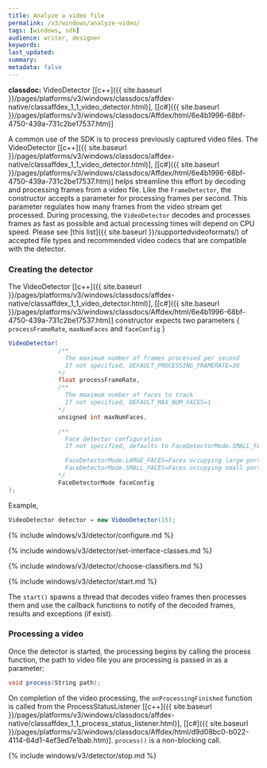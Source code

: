 ```yaml
---
title: Analyze a video file
permalink: /v3/windows/analyze-video/
tags: [windows, sdk]
audience: writer, designer
keywords:
last_updated:
summary:
metadata: false
---
```

**classdoc:** VideoDetector [[c++]({{ site.baseurl }}/pages/platforms/v3/windows/classdocs/affdex-native/classaffdex_1_1_video_detector.html)], [[c#]({{ site.baseurl }}/pages/platforms/v3/windows/classdocs/Affdex/html/6e4b1996-68bf-4750-439a-731c2be17537.htm)]

A common use of the SDK is to process previously captured video files. The VideoDetector [[c++]({{ site.baseurl }}/pages/platforms/v3/windows/classdocs/affdex-native/classaffdex_1_1_video_detector.html)], [[c#]({{ site.baseurl }}/pages/platforms/v3/windows/classdocs/Affdex/html/6e4b1996-68bf-4750-439a-731c2be17537.htm)] helps streamline this effort by decoding and processing frames from a video file. Like the `FrameDetector`, the constructor accepts a parameter for processing frames per second. This parameter regulates how many frames from the video stream get processed. During processing, the <code>VideoDetector</code> decodes and processes frames as fast as possible and actual processing times will depend on CPU speed. Please see [this list]({{ site.baseurl }}/supportedvideoformats/) of accepted file types and recommended video codecs that are compatible with the detector.

### Creating the detector
The VideoDetector [[c++]({{ site.baseurl }}/pages/platforms/v3/windows/classdocs/affdex-native/classaffdex_1_1_video_detector.html)], [[c#]({{ site.baseurl }}/pages/platforms/v3/windows/classdocs/Affdex/html/6e4b1996-68bf-4750-439a-731c2be17537.htm)] constructor expects two parameters { `processFrameRate`, `maxNumFaces` and `faceConfig` }

```csharp
VideoDetector(
              /**
                The maximum number of frames processed per second
                If not specified, DEFAULT_PROCESSING_FRAMERATE=30
              */
              float processFrameRate,
              /**
                The maximum number of faces to track
                If not specified, DEFAULT_MAX_NUM_FACES=1
              */
              unsigned int maxNumFaces,

              /**
                Face detector configuration
                If not specified, defaults to FaceDetectorMode.SMALL_FACES

                FaceDetectorMode.LARGE_FACES=Faces occupying large portions of the photo
                FaceDetectorMode.SMALL_FACES=Faces occupying small portions of the photo
              */
              FaceDetectorMode faceConfig
);
```

Example,

```csharp
VideoDetector detector = new VideoDetector(15);
```
{% include windows/v3/detector/configure.md %}

{% include windows/v3/detector/set-interface-classes.md %}

{% include windows/v3/detector/choose-classifiers.md %}

{% include windows/v3/detector/start.md %}

The `start()` spawns a thread that decodes video frames then processes them and use the callback functions to notify of the decoded frames, results and exceptions (if exist).

### Processing a video
Once the detector is started, the processing begins by calling the process function, the path to video file you are processing is passed in as a parameter:  

```csharp
void process(String path);
```

On completion of the video processing, the `onProcessingFinished` function is called from the ProcessStatusListener [[c++]({{ site.baseurl }}/pages/platforms/v3/windows/classdocs/affdex-native/classaffdex_1_1_process_status_listener.html)], [[c#]({{ site.baseurl }}/pages/platforms/v3/windows/classdocs/Affdex/html/d9d08bc0-b022-4114-64d1-4ef3ed7e1bab.htm)]. `process()` is a non-blocking call.

{% include windows/v3/detector/stop.md %}
